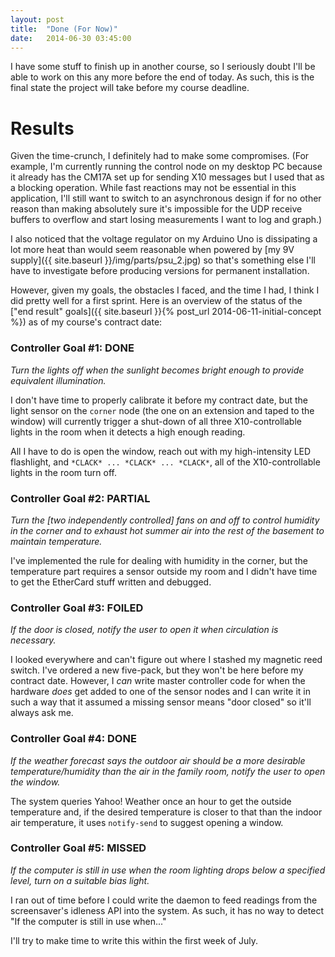 ```yaml
---
layout: post
title:  "Done (For Now)"
date:   2014-06-30 03:45:00
---
```

I have some stuff to finish up in another course, so I seriously doubt I'll be able to work on this any more before the end of today. As such, this is the final state the project will take before my course deadline.

# Results

Given the time-crunch, I definitely had to make some compromises. (For example, I'm currently running the control node on my desktop PC because it already has the CM17A set up for sending X10 messages but I used that as a blocking operation. While fast reactions may not be essential in this application, I'll still want to switch to an asynchronous design if for no other reason than making absolutely sure it's impossible for the UDP receive buffers to overflow and start losing measurements I want to log and graph.)

I also noticed that the voltage regulator on my Arduino Uno is dissipating a lot more heat than would seem reasonable when powered by [my 9V supply]({{ site.baseurl }}/img/parts/psu_2.jpg) so that's something else I'll have to investigate before producing versions for permanent installation.

However, given my goals, the obstacles I faced, and the time I had, I think I did pretty well for a first sprint. Here is an overview of the status of the ["end result" goals]({{ site.baseurl }}{% post_url 2014-06-11-initial-concept %}) as of my course's contract date:

### Controller Goal #1: DONE
*Turn the lights off when the sunlight becomes bright enough to
   provide equivalent illumination.*

I don't have time to properly calibrate it before my contract date, but the light sensor on the `corner` node (the one on an extension and taped to the window) will currently trigger a shut-down of all three X10-controllable lights in the room when it detects a high enough reading.

All I have to do is open the window, reach out with my high-intensity LED flashlight, and `*CLACK* ... *CLACK* ... *CLACK*`, all of the X10-controllable lights in the room turn off.

### Controller Goal #2: PARTIAL
*Turn the [two independently controlled] fans on and off to control humidity in the corner and to exhaust hot summer air into the rest of the basement to maintain temperature.*

I've implemented the rule for dealing with humidity in the corner, but the temperature part requires a sensor outside my room and I didn't have time to get the EtherCard stuff written and debugged.

### Controller Goal #3: FOILED
*If the door is closed, notify the user to open it when circulation is necessary.*

I looked everywhere and can't figure out where I stashed my magnetic reed switch. I've ordered a new five-pack, but they won't be here before my contract date. However, I *can* write master controller code for when the hardware *does* get added to one of the sensor nodes and I can write it in such a way that it assumed a missing sensor means "door closed" so it'll always ask me.

### Controller Goal #4: DONE
*If the weather forecast says the outdoor air should be a more desirable temperature/humidity than the air in the family room, notify the user to open the window.*

The system queries Yahoo! Weather once an hour to get the outside temperature and, if the desired temperature is closer to that than the indoor air temperature, it uses `notify-send` to suggest opening a window.

### Controller Goal #5: MISSED
*If the computer is still in use when the room lighting drops below a specified level, turn on a suitable bias light.*

I ran out of time before I could write the daemon to feed readings from the screensaver's idleness API into the system. As such, it has no way to detect "If the computer is still in use when..."

I'll try to make time to write this within the first week of July.